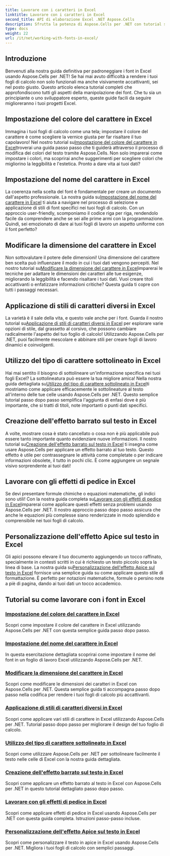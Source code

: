 ```yaml
---
title: Lavorare con i caratteri in Excel
linktitle: Lavorare con i caratteri in Excel
second_title: API di elaborazione Excel .NET Aspose.Cells
description: Sfrutta la potenza di Aspose.Cells per .NET con tutorial su come lavorare con i font in Excel, dall'impostazione dei colori all'applicazione di stili per fogli di calcolo straordinari.
type: docs
weight: 22
url: /it/net/working-with-fonts-in-excel/
---
```

## Introduzione

Benvenuti alla nostra guida definitiva per padroneggiare i font in Excel usando Aspose.Cells per .NET! Se hai mai avuto difficoltà a rendere i tuoi fogli di calcolo non solo funzionali ma anche visivamente accattivanti, sei nel posto giusto. Questo articolo elenca tutorial completi che approfondiscono tutti gli aspetti della manipolazione dei font. Che tu sia un principiante o uno sviluppatore esperto, queste guide facili da seguire miglioreranno i tuoi progetti Excel.

## Impostazione del colore del carattere in Excel

 Immagina i tuoi fogli di calcolo come una tela; impostare il colore del carattere è come scegliere la vernice giusta per far risaltare il tuo capolavoro! Nel nostro tutorial su[Impostazione del colore del carattere in Excel](./setting-font-color/)troverai una guida passo passo che ti guiderà attraverso il processo di modifica dei colori del testo tramite Aspose.Cells. Non solo imparerai come impostare i colori, ma scoprirai anche suggerimenti per scegliere colori che migliorino la leggibilità e l'estetica. Pronto a dare vita ai tuoi dati?

## Impostazione del nome del carattere in Excel

 La coerenza nella scelta del font è fondamentale per creare un documento dall'aspetto professionale. La nostra guida su[Impostazione del nome del carattere in Excel](./setting-font-name/) ti aiuta a navigare nel processo di selezione e applicazione di stili di font specifici nei tuoi fogli di calcolo. Con un approccio user-friendly, scomponiamo il codice riga per riga, rendendolo facile da comprendere anche se sei alle prime armi con la programmazione. Quindi, sei emozionato di dare ai tuoi fogli di lavoro un aspetto uniforme con il font perfetto? 

## Modificare la dimensione del carattere in Excel

 Non sottovalutare il potere delle dimensioni! Una dimensione del carattere ben scelta può influenzare il modo in cui i tuoi dati vengono percepiti. Nel nostro tutorial su[Modificare la dimensione del carattere in Excel](./changing-font-size/)imparerai le tecniche per adattare le dimensioni dei caratteri alle tue esigenze, migliorando la leggibilità e facendo risaltare i tuoi dati. Vuoi creare titoli accattivanti o enfatizzare informazioni critiche? Questa guida ti copre con tutti i passaggi necessari. 

## Applicazione di stili di caratteri diversi in Excel

 La varietà è il sale della vita, e questo vale anche per i font. Guarda il nostro tutorial su[Applicazione di stili di caratteri diversi in Excel](./applying-different-fonts-styles/) per esplorare varie opzioni di stile, dal grassetto al corsivo, che possono cambiare radicalmente l'aspetto del tuo foglio di calcolo! Utilizzando Aspose.Cells per .NET, puoi facilmente mescolare e abbinare stili per creare fogli di lavoro dinamici e coinvolgenti. 

## Utilizzo del tipo di carattere sottolineato in Excel

 Hai mai sentito il bisogno di sottolineare un'informazione specifica nei tuoi fogli Excel? La sottolineatura può essere la tua migliore amica! Nella nostra guida dettagliata su[Utilizzo del tipo di carattere sottolineato in Excel](./using-font-underline-type/)ti mostriamo come applicare efficacemente le sottolineature al testo all'interno delle tue celle usando Aspose.Cells per .NET. Questo semplice tutorial passo dopo passo semplifica l'aggiunta di enfasi dove è più importante, che si tratti di titoli, note importanti o punti dati specifici.

## Creazione dell'effetto barrato sul testo in Excel

 A volte, mostrare cosa è stato cancellato o cosa non è più applicabile può essere tanto importante quanto evidenziare nuove informazioni. Il nostro tutorial su[Creazione dell'effetto barrato sul testo in Excel](./creating-strike-out-effect/) ti insegna come usare Aspose.Cells per applicare un effetto barrato al tuo testo. Questo effetto è utile per contrassegnare le attività come completate o per indicare informazioni obsolete, il tutto in pochi clic. È come aggiungere un segnale visivo sorprendente ai tuoi dati!

## Lavorare con gli effetti di pedice in Excel

 Se devi presentare formule chimiche o equazioni matematiche, gli indici sono utili! Con la nostra guida completa su[Lavorare con gli effetti di pedice in Excel](./working-with-sub-script-effects/)imparerai come applicare questi effetti senza problemi usando Aspose.Cells per .NET. Il nostro approccio passo dopo passo assicura che anche le equazioni più complesse siano renderizzate in modo splendido e comprensibile nei tuoi fogli di calcolo.

## Personalizzazione dell'effetto Apice sul testo in Excel

 Gli apici possono elevare il tuo documento aggiungendo un tocco raffinato, specialmente in contesti scritti in cui è richiesto un testo piccolo sopra la linea di base. La nostra guida su[Personalizzazione dell'effetto Apice sul testo in Excel](./customizing-super-script-effect/) fornisce una semplice guida su come applicare questo stile di formattazione. È perfetto per notazioni matematiche, formule o persino note a piè di pagina, dando ai tuoi dati un tocco accademico.

## Tutorial su come lavorare con i font in Excel
### [Impostazione del colore del carattere in Excel](./setting-font-color/)
Scopri come impostare il colore del carattere in Excel utilizzando Aspose.Cells per .NET con questa semplice guida passo dopo passo.
### [Impostazione del nome del carattere in Excel](./setting-font-name/)
In questa esercitazione dettagliata scoprirai come impostare il nome del font in un foglio di lavoro Excel utilizzando Aspose.Cells per .NET.
### [Modificare la dimensione del carattere in Excel](./changing-font-size/)
Scopri come modificare le dimensioni dei caratteri in Excel con Aspose.Cells per .NET. Questa semplice guida ti accompagna passo dopo passo nella codifica per rendere i tuoi fogli di calcolo più accattivanti.
### [Applicazione di stili di caratteri diversi in Excel](./applying-different-fonts-styles/)
Scopri come applicare vari stili di carattere in Excel utilizzando Aspose.Cells per .NET. Tutorial passo dopo passo per migliorare il design del tuo foglio di calcolo.
### [Utilizzo del tipo di carattere sottolineato in Excel](./using-font-underline-type/)
Scopri come utilizzare Aspose.Cells per .NET per sottolineare facilmente il testo nelle celle di Excel con la nostra guida dettagliata.
### [Creazione dell'effetto barrato sul testo in Excel](./creating-strike-out-effect/)
Scopri come applicare un effetto barrato al testo in Excel con Aspose.Cells per .NET in questo tutorial dettagliato passo dopo passo.
### [Lavorare con gli effetti di pedice in Excel](./working-with-sub-script-effects/)
Scopri come applicare effetti di pedice in Excel usando Aspose.Cells per .NET con questa guida completa. Istruzioni passo-passo incluse.
### [Personalizzazione dell'effetto Apice sul testo in Excel](./customizing-super-script-effect/)
Scopri come personalizzare il testo in apice in Excel usando Aspose.Cells per .NET. Migliora i tuoi fogli di calcolo con semplici passaggi.